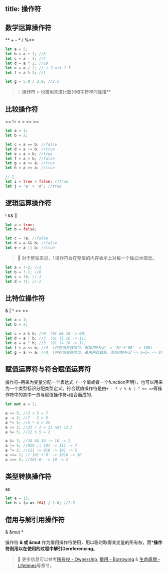 title: 操作符
---

## 数学运算操作符
** + - * / %**

```rust
let a = 5;
let b = a + 1; //6
let c = a - 1; //4
let d = a * 2; //10
let e = a / 2; // ⭐️ 2 not 2.5
let f = a % 2; //1

let g = 5.0 / 2.0; //2.5
```

> 💡 操作符 **+** 也被用来进行数列和字符串的连接**


## 比较操作符
== != < > <= >=

```rust
let a = 1;
let b = 2;

let c = a == b; //false
let d = a != b; //true
let e = a < b; //true
let f = a > b; //false
let g = a <= a; //true
let h = a >= a; //true

// 🔎
let i = true > false; //true
let j = 'a' > 'A'; //true
```


## 逻辑运算操作符
! && ||

```rust
let a = true;
let b = false;

let c = !a; //false
let d = a && b; //false
let e = a || b; //true
```

> 🔎 对于整型来说，! 操作符会在整型的内存表示上对每一个独立bit取反。

```rust
let a = !-2; //1
let b = !-1; //0
let c = !0; //-1
let d = !1; //-2
```


## 比特位操作符
& | ^ << >>

```rust
let a = 1;
let b = 2;

let c = a & b; //0  (01 && 10 -> 00)
let d = a | b; //3  (01 || 10 -> 11)
let e = a ^ b; //3  (01 != 10 -> 11)
let f = a << b; //4  (内存值左移两位，末尾用0补足 -> '01'+'00' -> 100)
let g = a >> a; //0  (内存值右移两位，最末两位截断，左侧用0补足 -> o̶1̶ -> 0)
```


## 赋值运算符与符合赋值运算符

操作符`=`用来为变量分配一个表达式（一个值或者一个function声明），也可以用来为一个类型标识分配类型定义。符合赋值操作符是由`+ - * / % & | ^ << >>`等操作符中的其中一员与赋值操作符`=`结合而成的.

```rust
let mut a = 2;

a += 5; //2 + 5 = 7
a -= 2; //7 - 2 = 5
a *= 5; //5 * 5 = 25
a /= 2; //25 / 2 = 12 not 12.5
a %= 5; //12 % 5 = 2

a &= 2; //10 && 10 -> 10 -> 2
a |= 5; //010 || 101 -> 111 -> 7
a ^= 2; //111 != 010 -> 101 -> 5
a <<= 1; //'101'+'0' -> 1010 -> 10
a >>= 2; //101̶0̶ -> 10 -> 2
```


## 类型转换操作符
as

```rust
let a = 15;
let b = (a as f64) / 2.0; //7.5
```


## 借用与解引用操作符
& &mut *

操作符 **& 或 &mut** 作为借用操作符使用，用以临时取得某变量的所有权，而*****操作符则用以在使用的过程中**解引Dereferencing**。

> 🔎 更多信息可以参考[所有权 - Ownership](c1.ownership.html), [借用 - Borrowing](c2.borrowing.html) & [生命周期 - Lifetimes](c3.lifetimes.html)等章节。
